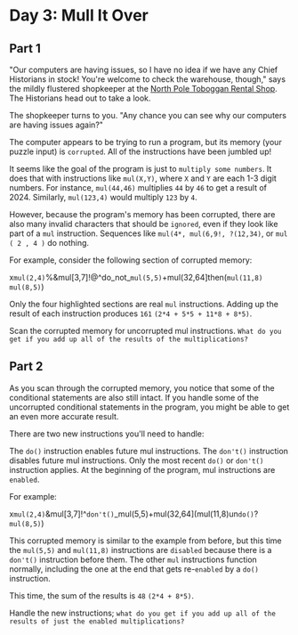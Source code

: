 # Day 3: Mull It Over

## Part 1

"Our computers are having issues, so I have no idea if we have any Chief Historians in stock! You're welcome to check the warehouse, though," says the mildly flustered shopkeeper at the [North Pole Toboggan Rental Shop](https://adventofcode.com/2020/day/2). The Historians head out to take a look.

The shopkeeper turns to you. "Any chance you can see why our computers are having issues again?"

The computer appears to be trying to run a program, but its memory (your puzzle input) is `corrupted`. All of the instructions have been jumbled up!

It seems like the goal of the program is just to `multiply some numbers`. It does that with instructions like `mul(X,Y)`, where `X` and `Y` are each 1-3 digit numbers. For instance, `mul(44,46)` multiplies `44` by `46` to get a result of 2024. Similarly, `mul(123,4)` would multiply `123` by `4`.

However, because the program's memory has been corrupted, there are also many invalid characters that should be `ignored`, even if they look like part of a `mul` instruction. Sequences like `mul(4*, mul(6,9!, ?(12,34)`, or `mul ( 2 , 4 )` do nothing.

For example, consider the following section of corrupted memory:

x`mul(2,4)`%&mul[3,7]!@^do_not_`mul(5,5)`+mul(32,64]then(`mul(11,8)` `mul(8,5)`)

Only the four highlighted sections are real `mul` instructions. Adding up the result of each instruction produces `161` `(2*4 + 5*5 + 11*8 + 8*5)`.

Scan the corrupted memory for uncorrupted mul instructions. `What do you get if you add up all of the results of the multiplications?`

## Part 2

As you scan through the corrupted memory, you notice that some of the conditional statements are also still intact. If you handle some of the uncorrupted conditional statements in the program, you might be able to get an even more accurate result.

There are two new instructions you'll need to handle:

The `do()` instruction enables future mul instructions.
The `don't()` instruction disables future mul instructions.
Only the most recent `do()` or `don't()` instruction applies. At the beginning of the program, mul instructions are `enabled`.

For example:

x`mul(2,4)`&mul[3,7]!^`don't()`_mul(5,5)+mul(32,64](mul(11,8)un`do()`?`mul(8,5)`)

This corrupted memory is similar to the example from before, but this time the `mul(5,5)` and `mul(11,8)` instructions are `disabled` because there is a `don't()` instruction before them. The other `mul` instructions function normally, including the one at the end that gets re-`enabled` by a `do()` instruction.

This time, the sum of the results is `48` `(2*4 + 8*5)`.

Handle the new instructions; `what do you get if you add up all of the results of just the enabled multiplications?`

 